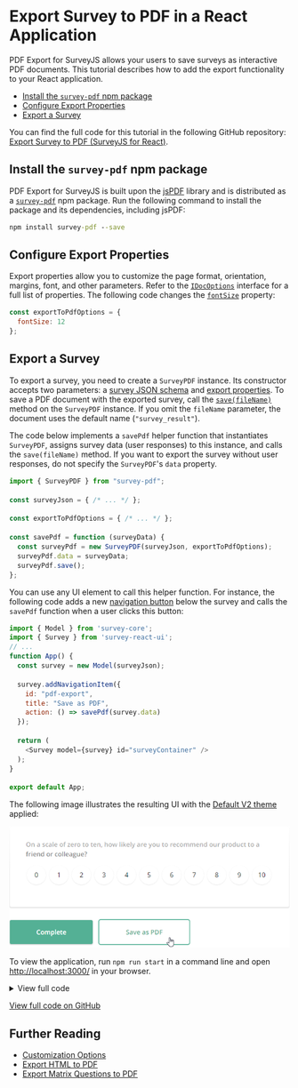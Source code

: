 # Export Survey to PDF in a React Application

PDF Export for SurveyJS allows your users to save surveys as interactive PDF documents. This tutorial describes how to add the export functionality to your React application.

- [Install the `survey-pdf` npm package](#install-the-survey-pdf-npm-package)
- [Configure Export Properties](#configure-export-properties)
- [Export a Survey](#export-a-survey)

You can find the full code for this tutorial in the following GitHub repository: <a href="https://github.com/surveyjs/code-examples/tree/main/get-started-pdf/react" target="blank">Export Survey to PDF (SurveyJS for React)</a>.

## Install the `survey-pdf` npm package

PDF Export for SurveyJS is built upon the <a href="https://github.com/parallax/jsPDF#readme" target="_blank">jsPDF</a> library and is distributed as a <a href="https://www.npmjs.com/package/survey-pdf" target="_blank">`survey-pdf`</a> npm package. Run the following command to install the package and its dependencies, including jsPDF:

```cmd
npm install survey-pdf --save
```

## Configure Export Properties

Export properties allow you to customize the page format, orientation, margins, font, and other parameters. Refer to the [`IDocOptions`](/Documentation/Pdf-Export?id=idocoptions) interface for a full list of properties. The following code changes the [`fontSize`](/Documentation/Pdf-Export?id=idocoptions#fontSize) property:

```js
const exportToPdfOptions = {
  fontSize: 12
};
```

## Export a Survey

To export a survey, you need to create a `SurveyPDF` instance. Its constructor accepts two parameters: a [survey JSON schema](/Documentation/Library?id=design-survey-create-a-simple-survey#define-a-static-survey-model-in-json) and [export properties](#configure-export-properties). To save a PDF document with the exported survey, call the [`save(fileName)`](/Documentation/Pdf-Export?id=surveypdf#save) method on the `SurveyPDF` instance. If you omit the `fileName` parameter, the document uses the default name (`"survey_result"`).

The code below implements a `savePdf` helper function that instantiates `SurveyPDF`, assigns survey data (user responses) to this instance, and calls the `save(fileName)` method. If you want to export the survey without user responses, do not specify the `SurveyPDF`'s `data` property.

```js
import { SurveyPDF } from "survey-pdf";

const surveyJson = { /* ... */ };

const exportToPdfOptions = { /* ... */ };

const savePdf = function (surveyData) {
  const surveyPdf = new SurveyPDF(surveyJson, exportToPdfOptions);
  surveyPdf.data = surveyData;
  surveyPdf.save();
};
```

You can use any UI element to call this helper function. For instance, the following code adds a new [navigation button](/Documentation/Library?id=iaction) below the survey and calls the `savePdf` function when a user clicks this button:

```js
import { Model } from 'survey-core';
import { Survey } from 'survey-react-ui';
// ...
function App() {
  const survey = new Model(surveyJson);
  
  survey.addNavigationItem({
    id: "pdf-export",
    title: "Save as PDF",
    action: () => savePdf(survey.data)
  });

  return (
    <Survey model={survey} id="surveyContainer" />
  );
}

export default App;
```

The following image illustrates the resulting UI with the [Default V2 theme](/Documentation/Library?id=get-started-react#configure-styles) applied:

![Export Survey to PDF - Save as PDF navigation button](images/surveypdf-navigation-button.png)

To view the application, run `npm run start` in a command line and open [http://localhost:3000/](http://localhost:3000/) in your browser.

<details>
    <summary>View full code</summary>  

```js
import './App.css'

import 'survey-core/defaultV2.min.css';
import { StylesManager, Model } from 'survey-core';
import { Survey } from 'survey-react-ui';
import { SurveyPDF } from 'survey-pdf';

StylesManager.applyTheme("defaultV2");

const surveyJson = {
  // ...
};

const exportToPdfOptions = {
  fontSize: 12
};

const savePdf = function (surveyData) {
  const surveyPdf = new SurveyPDF(surveyJson, exportToPdfOptions);
  surveyPdf.data = surveyData;
  surveyPdf.save();
};

function App() {
  const survey = new Model(surveyJson);
  
  survey.addNavigationItem({
    id: "pdf-export",
    title: "Save as PDF",
    action: () => savePdf(survey.data)
  });

  return (
    <Survey model={survey} id="surveyContainer" />
  );
}

export default App;
```
</details>

<a href="https://github.com/surveyjs/code-examples/tree/main/get-started-pdf/react" target="blank">View full code on GitHub</a>

## Further Reading

- [Customization Options](/Documentation/Pdf-Export?id=Customization-Options)
- [Export HTML to PDF](/Documentation/Pdf-Export?id=HtmlToPdf)
- [Export Matrix Questions to PDF](/Documentation/Pdf-Export?id=MatrixToPdf)